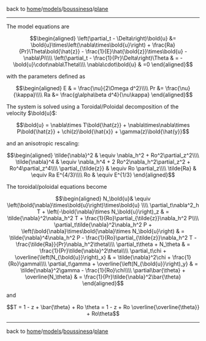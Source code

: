 back to [home](home)/[models](models)/[boussinesq](models-boussinesq)/[plane](models-boussinesq-plane)

---
The model equations are
```math
\begin{aligned}
\left(\partial_t - \Delta\right)\bold{u} &=  \bold{u}\times\left(\nabla\times\bold{u}\right) + \frac{Ra}{Pr}\Theta\bold{\hat{z}}  - \frac{1}{E}\hat{\bold{z}}\times\bold{u} - \nabla\Pi\\\\
\left(\partial_t - \frac{1}{Pr}\Delta\right)\Theta & = - \bold{u}\cdot\nabla\Theta\\\\
\nabla\cdot\bold{u} & =0
\end{aligned}
```

with the parameters defined as
```math
\begin{aligned}
E & = \frac{\nu}{2\Omega d^2}\\\\
Pr &= \frac{\nu}{\kappa}\\\\
Ra &= \frac{g\alpha\beta d^4}{\nu\kappa}
\end{aligned}
```

The system is solved using a Toroidal/Poloidal decomposition of the velocity $`\bold{u}`$:
```math
\bold{u} = \nabla\times T\bold{\hat{z}} + \nabla\times\nabla\times P\bold{\hat{z}} + \chi(z)\bold{\hat{x}} + \gamma(z)\bold{\hat{y}}
```
and an anisotropic rescaling:
```math
\begin{aligned}
\tilde{\nabla}^2 & \equiv \nabla_h^2 + Ro^2\partial_z^2\\\\
\tilde{\nabla}^4 & \equiv \nabla_h^4 + 2 Ro^2\nabla_h^2\partial_z^2 + Ro^4\partial_z^4\\\\
\partial_{\tilde{z}} & \equiv Ro \partial_z\\\\
\tilde{Ra} & \equiv Ra E^{4/3}\\\\
Ro & \equiv E^{1/3}
\end{aligned}
```

The toroidal/poloidal equations become
```math
\begin{aligned}
N_\bold{u}& \equiv \left(\bold{\nabla}\times\bold{u}\right)\times\bold{u} \\\\
\partial_t\nabla^2_h T + \left(-\bold{\nabla}\times N_\bold{u}\right)_z & = \tilde{\nabla}^2\nabla_h^2 T + \frac{1}{Ro}\partial_{\tilde{z}}\nabla_h^2 P\\\\
\partial_t\tilde{\nabla}^2\nabla_h^2 P + \left(\bold{\nabla}\times\bold{\nabla}\times N_\bold{u}\right) & = \tilde{\nabla}^4\nabla_h^2 P - \frac{1}{Ro}\partial_{\tilde{z}}\nabla_h^2 T - \frac{\tilde{Ra}}{Pr}\nabla_h^2\theta\\\\
\partial_t\theta + N_\theta & = \frac{1}{Pr}\tilde{\nabla}^2\theta\\\\
\partial_t\chi + \overline{\left(N_{\bold{u}}\right)_x} & = \tilde{\nabla}^2\chi + \frac{1}{Ro}\gamma\\\\
\partial_t\gamma + \overline{\left(N_{\bold{u}}\right)_y} & = \tilde{\nabla}^2\gamma - \frac{1}{Ro}\chi\\\\
\partial\bar{\theta} + \overline{N_\theta} & = \frac{1}{Pr}\tilde{\nabla}^2\bar{\theta}
\end{aligned}
```
and
```math
T = 1 - z + \bar{\theta} + Ro \theta = 1 - z + Ro \overline{\overline{\theta}} + Ro\theta
```

---

back to [home](home)/[models](models)/[boussinesq](models-boussinesq)/[plane](models-boussinesq-plane)
